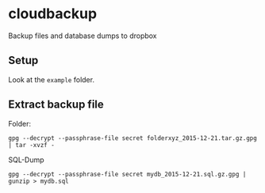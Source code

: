 # cloudbackup
Backup files and database dumps to dropbox

## Setup

Look at the `example` folder.

## Extract backup file

Folder:

    gpg --decrypt --passphrase-file secret folderxyz_2015-12-21.tar.gz.gpg | tar -xvzf -

SQL-Dump

	gpg --decrypt --passphrase-file secret mydb_2015-12-21.sql.gz.gpg | gunzip > mydb.sql

